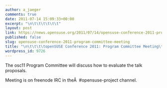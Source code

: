 ```yaml
---
author: a_jaeger
comments: true
date: 2011-07-14 15:09:33+00:00
excerpt: "\n\t\t\t\t\t\t"
layout: post
link: https://news.opensuse.org/2011/07/14/opensuse-conference-2011-program-committee-meeting/
published: false
slug: opensuse-conference-2011-program-committee-meeting
title: "\n\t\t\t\topenSUSE Conference 2011: Program Committee Meeting\t\t"
wordpress_id: 9726
---
```

The osc11 Program Committee will discuss how to evaluate the talk proposals.

Meeting is on freenode IRC in theÂ  #opensuse-project channel.		
